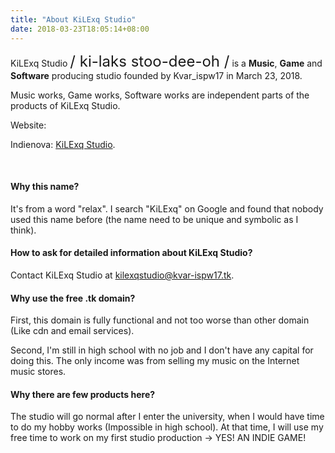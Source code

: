 ```yaml
---
title: "About KiLExq Studio"
date: 2018-03-23T18:05:14+08:00
---
```

KiLExq Studio <font size=5>/ ki-laks stoo-dee-oh /</font> is a **Music**, **Game** and **Software** producing studio founded by Kvar_ispw17 in March 23, 2018.

Music works, Game works, Software works are independent parts of the products of KiLExq Studio.

Website:

Indienova: <a href="https://kilexqstudio.indienova.com/" target="_blank">KiLExq Studio</a>.

<br/>

#### Why this name?

It's from a word "relax". I search "KiLExq" on Google and found that nobody used this name before (the name need to be unique and symbolic as I think).

#### How to ask for detailed information about KiLExq Studio?

Contact KiLExq Studio at [kilexqstudio@kvar-ispw17.tk](mailto:kilexqstudio@kvar-ispw17.tk).

#### Why use the free .tk domain?

First, this domain is fully functional and not too worse than other domain (Like cdn and email services).

Second, I'm still in high school with no job and I don't have any capital for doing this. The only income was from selling my music on the Internet music stores.

#### Why there are few products here?

The studio will go normal after I enter the university, when I would have time to do my hobby works (Impossible in high school). At that time, I will use my free time to work on my first studio production -> YES! AN INDIE GAME!
